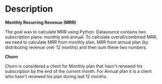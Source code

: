 # Description

**Monthly Recurring Revenue (MRR)**

The goal was to calculate MRR using Python. Datasource contains two subscription plans: monthly and annual. To calculate overall/combined MRR,
we need to calculate MRR from monthly plan, MRR from annual plan (by distributing revenue over 12 months) and then sum these two numbers.

**Churn**

Churn is considered a client for Monthly plan that hasn't renewed his subscription by the end of the current month.
For Annual plan it is a client who hasn't renewed his plan during last 12 months.
